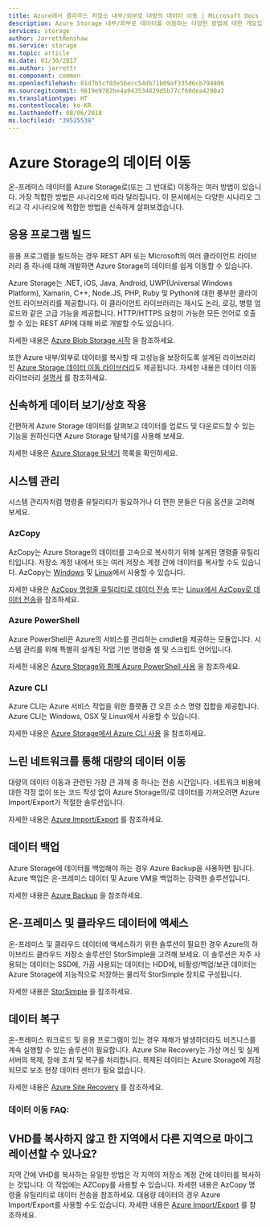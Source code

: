 ```yaml
---
title: Azure에서 클라우드 저장소 내부/외부로 대량의 데이터 이동 | Microsoft Docs
description: Azure Storage 내부/외부로 데이터를 이동하는 다양한 방법에 대한 개요입니다.
services: storage
author: JarrettRenshaw
ms.service: storage
ms.topic: article
ms.date: 01/30/2017
ms.author: jarrettr
ms.component: common
ms.openlocfilehash: 81d7b5cf03e56ecc54db71b09af335d6cb794806
ms.sourcegitcommit: 9819e9782be4a943534829d5b77cf60dea4290a2
ms.translationtype: HT
ms.contentlocale: ko-KR
ms.lasthandoff: 08/06/2018
ms.locfileid: "39525538"
---
```

# <a name="moving-data-to-and-from-azure-storage"></a>Azure Storage의 데이터 이동
온-프레미스 데이터를 Azure Storage로(또는 그 반대로) 이동하는 여러 방법이 있습니다. 가장 적합한 방법은 시나리오에 따라 달라집니다. 이 문서에서는 다양한 시나리오 그리고 각 시나리오에 적합한 방법을 신속하게 살펴보겠습니다.

## <a name="building-applications"></a>응용 프로그램 빌드
응용 프로그램을 빌드하는 경우 REST API 또는 Microsoft의 여러 클라이언트 라이브러리 중 하나에 대해 개발하면 Azure Storage의 데이터를 쉽게 이동할 수 있습니다.

Azure Storage는 .NET, iOS, Java, Android, UWP(Universal Windows Platform), Xamarin, C++, Node.JS, PHP, Ruby 및 Python에 대한 풍부한 클라이언트 라이브러리를 제공합니다. 이 클라이언트 라이브러리는 재시도 논리, 로깅, 병렬 업로드와 같은 고급 기능을 제공합니다. HTTP/HTTPS 요청이 가능한 모든 언어로 호출할 수 있는 REST API에 대해 바로 개발할 수도 있습니다.

자세한 내용은 [Azure Blob Storage 시작](../blobs/storage-dotnet-how-to-use-blobs.md) 을 참조하세요.

또한 Azure 내부/외부로 데이터를 복사할 때 고성능을 보장하도록 설계된 라이브러리인 [Azure Storage 데이터 이동 라이브러리](https://www.nuget.org/packages/Microsoft.Azure.Storage.DataMovement)도 제공됩니다. 자세한 내용은 데이터 이동 라이브러리 [설명서](https://github.com/Azure/azure-storage-net-data-movement) 를 참조하세요. 

## <a name="quickly-viewinginteracting-with-your-data"></a>신속하게 데이터 보기/상호 작용
간편하게 Azure Storage 데이터를 살펴보고 데이터를 업로드 및 다운로드할 수 있는 기능을 원하신다면 Azure Storage 탐색기를 사용해 보세요.

자세한 내용은 [Azure Storage 탐색기](../storage-explorers.md) 목록을 확인하세요.

## <a name="system-administration"></a>시스템 관리
시스템 관리자처럼 명령줄 유틸리티가 필요하거나 더 편한 분들은 다음 옵션을 고려해 보세요.

### <a name="azcopy"></a>AzCopy
AzCopy는 Azure Storage의 데이터를 고속으로 복사하기 위해 설계된 명령줄 유틸리티입니다. 저장소 계정 내에서 또는 여러 저장소 계정 간에 데이터를 복사할 수도 있습니다. AzCopy는 [Windows](storage-use-azcopy.md) 및 [Linux](storage-use-azcopy-linux.md)에서 사용할 수 있습니다.

자세한 내용은 [AzCopy 명령줄 유틸리티로 데이터 전송](storage-use-azcopy.md) 또는 [Linux에서 AzCopy로 데이터 전송](storage-use-azcopy-linux.md)을 참조하세요.

### <a name="azure-powershell"></a>Azure PowerShell
Azure PowerShell은 Azure의 서비스를 관리하는 cmdlet을 제공하는 모듈입니다. 시스템 관리를 위해 특별히 설계된 작업 기반 명령줄 셸 및 스크립트 언어입니다.

자세한 내용은 [Azure Storage와 함께 Azure PowerShell 사용](storage-powershell-guide-full.md) 을 참조하세요.

### <a name="azure-cli"></a>Azure CLI
Azure CLI는 Azure 서비스 작업을 위한 플랫폼 간 오픈 소스 명령 집합을 제공합니다. Azure CLI는 Windows, OSX 및 Linux에서 사용할 수 있습니다.

자세한 내용은 [Azure Storage에서 Azure CLI 사용](../storage-azure-cli.md) 을 참조하세요.

## <a name="moving-large-amounts-of-data-with-a-slow-network"></a>느린 네트워크를 통해 대량의 데이터 이동
대량의 데이터 이동과 관련된 가장 큰 과제 중 하나는 전송 시간입니다. 네트워크 비용에 대한 걱정 없이 또는 코드 작성 없이 Azure Storage의/로 데이터를 가져오려면 Azure Import/Export가 적절한 솔루션입니다.

자세한 내용은 [Azure Import/Export](../storage-import-export-service.md) 를 참조하세요.

## <a name="backing-up-your-data"></a>데이터 백업
Azure Storage에 데이터를 백업해야 하는 경우 Azure Backup을 사용하면 됩니다. Azure 백업은 온-프레미스 데이터 및 Azure VM을 백업하는 강력한 솔루션입니다.

자세한 내용은 [Azure Backup](../../backup/backup-introduction-to-azure-backup.md) 을 참조하세요.

## <a name="accessing-your-data-on-premises-and-from-the-cloud"></a>온-프레미스 및 클라우드 데이터에 액세스
온-프레미스 및 클라우드 데이터에 액세스하기 위한 솔루션이 필요한 경우 Azure의 하이브리드 클라우드 저장소 솔루션인 StorSimple을 고려해 보세요. 이 솔루션은 자주 사용되는 데이터는 SSD에, 가끔 사용되는 데이터는 HDD에, 비활성/백업/보관 데이터는 Azure Storage에 지능적으로 저장하는 물리적 StorSimple 장치로 구성됩니다.

자세한 내용은 [StorSimple](../../storsimple/storsimple-overview.md) 을 참조하세요.

## <a name="recovering-your-data"></a>데이터 복구
온-프레미스 워크로드 및 응용 프로그램이 있는 경우 재해가 발생하더라도 비즈니스를 계속 실행할 수 있는 솔루션이 필요합니다. Azure Site Recovery는 가상 머신 및 실제 서버의 복제, 장애 조치 및 복구를 처리합니다. 복제된 데이터는 Azure Storage에 저장되므로 보조 현장 데이터 센터가 필요 없습니다.

자세한 내용은 [Azure Site Recovery](../../site-recovery/site-recovery-overview.md) 를 참조하세요.
### <a name="moving-data-faq"></a>데이터 이동 FAQ:
## <a name="can-i-migrate-vhds-from-one-region-to-another-without-copying"></a>VHD를 복사하지 않고 한 지역에서 다른 지역으로 마이그레이션할 수 있나요?
지역 간에 VHD를 복사하는 유일한 방법은 각 지역의 저장소 계정 간에 데이터를 복사하는 것입니다. 이 작업에는 AZCopy를 사용할 수 있습니다. 자세한 내용은 AzCopy 명령줄 유틸리티로 데이터 전송을 참조하세요. 대용량 데이터의 경우 Azure Import/Export를 사용할 수도 있습니다. 자세한 내용은 [Azure Import/Export](https://docs.microsoft.com/azure/storage/storage-import-export-service) 를 참조하세요.
